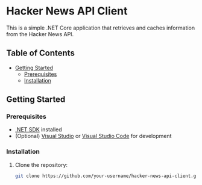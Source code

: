 # Hacker News API Client

This is a simple .NET Core application that retrieves and caches information from the Hacker News API.

## Table of Contents
- [Getting Started](#getting-started)
  - [Prerequisites](#prerequisites)
  - [Installation](#installation)

## Getting Started

### Prerequisites
- [.NET SDK](https://dotnet.microsoft.com/download) installed
- (Optional) [Visual Studio](https://visualstudio.microsoft.com/downloads/) or [Visual Studio Code](https://code.visualstudio.com/) for development

### Installation
1. Clone the repository:
   ```bash
   git clone https://github.com/your-username/hacker-news-api-client.git
